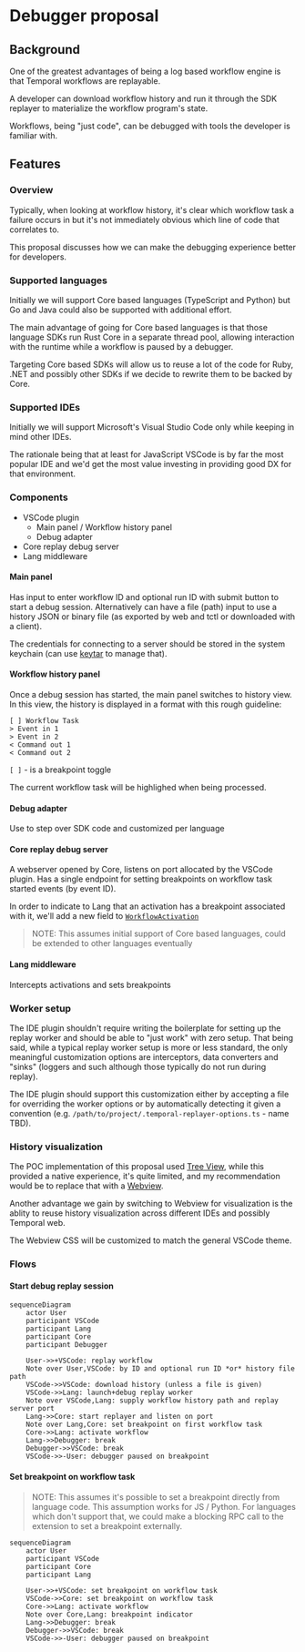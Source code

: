 # Debugger proposal

## Background

One of the greatest advantages of being a log based workflow engine is that Temporal workflows are replayable.

A developer can download workflow history and run it through the SDK replayer to materialize the workflow program's
state.

Workflows, being "just code", can be debugged with tools the developer is familiar with.

## Features

### Overview

Typically, when looking at workflow history, it's clear which workflow task a failure occurs in but it's not immediately
obvious which line of code that correlates to.

This proposal discusses how we can make the debugging experience better for developers.

### Supported languages

Initially we will support Core based languages (TypeScript and Python) but Go and Java could also be supported with
additional effort.

The main advantage of going for Core based languages is that those language SDKs run Rust Core in a separate thread
pool, allowing interaction with the runtime while a workflow is paused by a debugger.

Targeting Core based SDKs will allow us to reuse a lot of the code for Ruby, .NET and possibly other SDKs if we decide
to rewrite them to be backed by Core.

### Supported IDEs

Initially we will support Microsoft's Visual Studio Code only while keeping in mind other IDEs.

The rationale being that at least for JavaScript VSCode is by far the most popular IDE and we'd get the most value
investing in providing good DX for that environment.

### Components

- VSCode plugin
  - Main panel / Workflow history panel
  - Debug adapter
- Core replay debug server
- Lang middleware

#### Main panel

Has input to enter workflow ID and optional run ID with submit button to start a debug session.
Alternatively can have a file (path) input to use a history JSON or binary file (as exported by web and tctl or
downloaded with a client).

The credentials for connecting to a server should be stored in the system keychain (can use
[keytar](https://www.npmjs.com/package/keytar) to manage that).

#### Workflow history panel

Once a debug session has started, the main panel switches to history view.
In this view, the history is displayed in a format with this rough guideline:

```
[ ] Workflow Task
> Event in 1
> Event in 2
< Command out 1
< Command out 2
```

`[ ]` - is a breakpoint toggle

The current workflow task will be highlighed when being processed.

#### Debug adapter

Use to step over SDK code and customized per language

#### Core replay debug server

A webserver opened by Core, listens on port allocated by the VSCode plugin.
Has a single endpoint for setting breakpoints on workflow task started events (by event ID).

In order to indicate to Lang that an activation has a breakpoint associated with it, we'll add a new field to
[`WorkflowActivation`][workflow-activation]

> NOTE: This assumes initial support of Core based languages, could be extended to other languages eventually

#### Lang middleware

Intercepts activations and sets breakpoints

### Worker setup

The IDE plugin shouldn't require writing the boilerplate for setting up the replay worker and should be able to "just
work" with zero setup. That being said, while a typical replay worker setup is more or less standard, the only
meaningful customization options are interceptors, data converters and "sinks" (loggers and such although those
typically do not run during replay).

The IDE plugin should support this customization either by accepting a file for overriding the worker options or by
automatically detecting it given a convention (e.g. `/path/to/project/.temporal-replayer-options.ts` - name TBD).

### History visualization

The POC implementation of this proposal used [Tree View](https://code.visualstudio.com/api/extension-guides/tree-view),
while this provided a native experience, it's quite limited, and my recommendation would be to replace that with a
[Webview](https://code.visualstudio.com/api/extension-guides/webview).

Another advantage we gain by switching to Webview for visualization is the ablity to reuse history visualization across
different IDEs and possibly Temporal web.

The Webview CSS will be customized to match the general VSCode theme.

### Flows

#### Start debug replay session

```mermaid
sequenceDiagram
    actor User
    participant VSCode
    participant Lang
    participant Core
    participant Debugger

    User->>+VSCode: replay workflow
    Note over User,VSCode: by ID and optional run ID *or* history file path
    VSCode->>VSCode: download history (unless a file is given)
    VSCode->>Lang: launch+debug replay worker
    Note over VSCode,Lang: supply workflow history path and replay server port
    Lang->>Core: start replayer and listen on port
    Note over Lang,Core: set breakpoint on first workflow task
    Core->>Lang: activate workflow
    Lang->>Debugger: break
    Debugger->>VSCode: break
    VSCode->>-User: debugger paused on breakpoint
```

#### Set breakpoint on workflow task

> NOTE: This assumes it's possible to set a breakpoint directly from language code.
> This assumption works for JS / Python.
> For languages which don't support that, we could make a blocking RPC call to the extension to set a breakpoint
> externally.

```mermaid
sequenceDiagram
    actor User
    participant VSCode
    participant Core
    participant Lang

    User->>+VSCode: set breakpoint on workflow task
    VSCode->>Core: set breakpoint on workflow task
    Core->>Lang: activate workflow
    Note over Core,Lang: breakpoint indicator
    Lang->>Debugger: break
    Debugger->>VSCode: break
    VSCode->>-User: debugger paused on breakpoint
```

[workflow-activation]: https://github.com/temporalio/sdk-core/blob/15ea5d3ee580e2a226eefdcf0d8444b2ae30a997/protos/local/temporal/sdk/core/workflow_activation/workflow_activation.proto#L20
